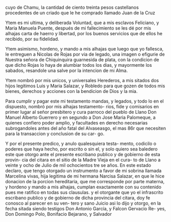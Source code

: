 cuyo de Chamu, la cantidad de ciento treinta pesos castellanos procedentes de un criado que le he comprado llamado Juan de la Cruz

Ytem es mi ultima, y deliberada Voluntad, que a mis esclavos Feliciano, y Maria Manuela Puente, después de mi fallecimiento se les dé por mis alhajas carta de haerro y libertad, por los buenos servicios que de ellos he recibido, por su fidelidad.

Ytem asimismo, hordeno, y mando a mis alhajas que luego que yo fallesca, le entreguen a Nicolas de Rojas por via de legado, una imagen o efigurie de Nuestra señora de Chiquinquira guarnesida de plata, con la condicion de que dicho Rojas lo haya de alumbiar todos los dias, y mayormente los sabados, resandole una salve por la intencion de mi Alma.

Ytem nombró por mis unicos, y universales Herederos, a mis sitados dos hijos legitimos Luis y Maria Salazar, y Robledo para que gozen de todos mis bienes, derechos y acciones con la bendicion de Dios y la mia.

Para cumplir y pagar este mi testamento mandas, y legados, y todo lo en el dispuesto, nombró por mis alhajas testamento- rios, fide y comisarios en primer lugar al señor presbitero y cura parroco del pueblo de Llano Don Manuel Alberto Guerrero y en segundo a Don Jose Maria Palomeque, a quienes confiero poder amplio, y facultades en derecho necesarias subrogandoles antes del año fatal del Alvaseasgo, el mas 86r que necesiten para la transaccion y conclusion de su car- go.

Y por el presente predico, y anulo qualesquiera testa- mento, codicilo o poderes que haya hecho, por escrito o sin el, y solo quiero sea baledero este que otorgo ante el presente escribano publico y de gobierno de esta provin- cia del citara en el sitio de la Madre Vieja en el cura- to de Llano a veinte y ocho de Julio de mil ochocientos tre se años. En este estado declaro, que tengo otorgado un instrumento a favor de mi sobrina llamada Marcelina vivas, hija legitima de mi hermana Narcisa Salazar, en que le hice donacion de la porcion hereditaria, que me corresponde por parte materna, y hordeno y mando a mis alhajas, cumplan exactamente con su contenido pues me ratifico en todas sus clausulas. y el otorgante que yo el infrascrito escribano publico y de gobierno de dicha provincia del citara, doy fe conosco al parecer en su ven- tero y sano Juicio asi lo dijo y otorgo, en la fecha sitada siendo testigos Don Antonio García, y Falcon Gervacio Re- yes, Don Domingo Polo, Bonifacio Bejarano, y Salvador